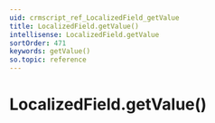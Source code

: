 ```yaml
---
uid: crmscript_ref_LocalizedField_getValue
title: LocalizedField.getValue()
intellisense: LocalizedField.getValue
sortOrder: 471
keywords: getValue()
so.topic: reference
---
```


# LocalizedField.getValue()

